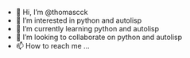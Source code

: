 - 👋 Hi, I’m @thomascck
- 👀 I’m interested in python and autolisp
- 🌱 I’m currently learning python and autolisp
- 💞️ I’m looking to collaborate on python and autolisp
- 📫 How to reach me ...

<!---
thomascck/thomascck is a ✨ special ✨ repository because its `README.md` (this file) appears on your GitHub profile.
You can click the Preview link to take a look at your changes.
--->
